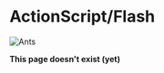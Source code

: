 # ActionScript/Flash

![Ants](https://media.giphy.com/media/MLYvQVgQ1RSA8/giphy.gif)

**This page doesn't exist \(yet\)**

